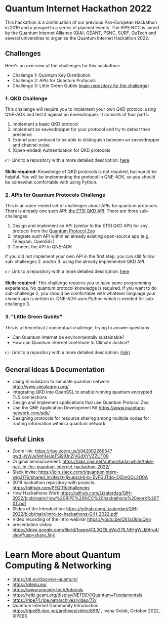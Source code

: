 # Quantum Internet Hackathon 2022
This hackathon is a continuation of our previous Pan-European Hackathon in 2019 and a prequel to a series of planned events. The RIPE NCC is joined by the Quantum Internet Alliance (QIA), GÉANT, PSNC, SURF, QuTech and several universities to organise the Quantum Internet Hackathon 2022.

## Challenges

Here's an overview of the challenges for this hackathon:

* Challenge 1: Quantum Key Distribution
* Challenge 2: APIs for Quantum Protocols
* Challenge 3: Little Green Qubits ([main repository for the challenge](https://github.com/becha42/ClimateJustice#little-green-qubits))

### 1. QKD Challenge

This challenge will require you to implement your own QKD protocol using QNE-ADK and test it against an eavesdropper. It consists of four parts:

1. Implement a basic QKD protocol
2. Implement an eavesdropper for your protocol and try to detect their presence
3. Extend your protocol to be able to distinguish between an eavesdropper and channel noise
4. (Open-ended) Authentication for QKD protocols

👉 Link to a repository with a more detailed description: [here](https://github.com/hjir/QIH22-QKD)

**Skills required:**
Knowledge of QKD protocols is not required, but would be helpful. You will be implementing the protocol in QNE-ADK, so you should be somewhat comfortable with using Python.

### 2. APIs for Quantum Protocols Challenge

This is an open-ended set of challenges about APIs for quantum protocols. There is already one such API: [the ETSI QKD API](https://www.etsi.org/deliver/etsi_gs/QKD/001_099/004/01.01.01_60/gs_QKD004v010101p.pdf). There are three sub-challenges:

1. Design and implement an API (similar to the ETSI QKD API) for any protocol from the [Quantum Protocol Zoo](https://wiki.veriqloud.fr/index.php?title=Main_Page)
2. Integrate such API within an already existing open-source app (e.g. Telegram, OpenSSL)
3. Connect the API to QNE-ADK

If you did not implement your own API in the first step, you can still follow sub-challenges 2. and/or 3. using the already implemented QKD API.

👉 Link to a repository with a more detailed description: [here](https://github.com/hjir/QIH22-API)

**Skills required:** This challenge requires you to have some programming experience. No quantum protocol knowledge is required. If you want to do sub-challenge 2, you should be comfortable with whatever language your chosen app is written in. QNE-ADK uses Python which is needed for sub-challenge 3.

### 3. "Little Green Qubits" 

This is a theoretical / conceptual challenge, trying to answer questions:

* Can Quantum Internet be environmentally sustainable?
* How can Quantum Internet contribute to Climate Justice?

👉 Link to a repository with a more detailed description:  ([link](https://github.com/becha42/ClimateJustice#little-green-qubits))

## General Ideas & Documentation

* Using SimulaQron to simulate quantum network http://www.simulaqron.org/
* Integrating QKD into OpenSSL to enable running quantum encrypted TLS connections
* Design and implement applications that use Quantum Protocol Zoo
* Use the QNE Application Development Kit https://www.quantum-network.com/adk/
* Designing protocols for resource sharing among multiple nodes for routing information within a quantum network

## Useful Links 
* Zoom link: https://ripe.zoom.us/j/94200226954?pwd=NWJuNnh1eUpTSi9IUnZiVGdXYVZZUT09
* Original announcement: https://labs.ripe.net/author/karla-white/take-part-in-the-quantum-internet-hackathon-2022/
* Slack invite: https://join.slack.com/t/quantumintern-wig3176/shared_invite/zt-1jvupxck6-b~EvFGJTdq~Oj5mGDL3O0A
* 2019 hackathon repository with projects: https://github.com/PEQI19/challenges
* How Hackathons Work https://github.com/Lizaterdag/QIH-2022/blob/main/How%20RIPE%20NCC%20hackathons%20work%20TXT.pdf
* Slides of the Introduction: https://github.com/Lizaterdag/QIH-2022/blob/main/intro-to-hackathons-QIH-2022.pdf
* Video recording of the intro webinar https://youtu.be/OX1aOkhcQno  
* presentation slides: https://drive.google.com/file/d/1qxee4CL3QElLgWo37ILNfHgWLIj0tru4/view?usp=share_link  


# Learn More about Quantum Computing & Networking

* https://qt.eu/discover-quantum/
* https://qtedu.eu/
* https://www.qmunity.tech/tutorials
* https://wiki.geant.org/display/NETDEV/Quantum+Fundamentals
* https://ripe74.ripe.net/archives/video/72/
* Quantum Internet Community Introduction https://ripe85.ripe.net/archives/video/896/ , Ivana Golub, October 2022, RIPE86
